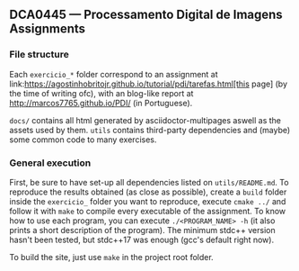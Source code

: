 ## DCA0445 — Processamento Digital de Imagens Assignments

### File structure

Each `exercicio_*` folder correspond to an assignment at 
link:https://agostinhobritojr.github.io/tutorial/pdi/tarefas.html[this page] (by the time of writing ofc), with an
blog-like report at http://marcos7765.github.io/PDI/ (in Portuguese).

`docs/` contains all html generated by asciidoctor-multipages aswell as the assets used by them.
`utils` contains third-party dependencies and (maybe) some common code to many exercises.

### General execution

First, be sure to have set-up all dependencies listed on `utils/README.md`. To reproduce the results obtained (as close
as possible), create a `build` folder inside the `exercicio_` folder you want to reproduce, execute `cmake ../` and
follow it with `make` to compile every executable of the assignment. To know how to use each program, you can
execute `./<PROGRAM_NAME> -h` (it also prints a short description of the program). The minimum stdc++ version hasn't
been tested, but stdc++17 was enough (gcc's default right now).

To build the site, just use `make` in the project root folder.